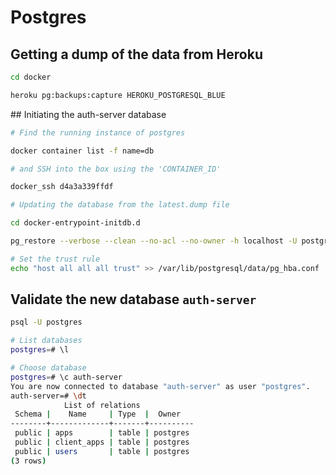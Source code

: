 # Postgres

## Getting a dump of the data from Heroku

```sh
cd docker

heroku pg:backups:capture HEROKU_POSTGRESQL_BLUE
```

## Initiating the auth-server database

```sh
# Find the running instance of postgres

docker container list -f name=db

# and SSH into the box using the 'CONTAINER_ID'

docker_ssh d4a3a339ffdf

# Updating the database from the latest.dump file

cd docker-entrypoint-initdb.d

pg_restore --verbose --clean --no-acl --no-owner -h localhost -U postgres -d auth-server latest.dump

# Set the trust rule
echo "host all all all trust" >> /var/lib/postgresql/data/pg_hba.conf
```

## Validate the new database `auth-server`

```sh
psql -U postgres

# List databases
postgres=# \l

# Choose database
postgres=# \c auth-server
You are now connected to database "auth-server" as user "postgres".
auth-server=# \dt
            List of relations
 Schema |    Name     | Type  |  Owner   
--------+-------------+-------+----------
 public | apps        | table | postgres
 public | client_apps | table | postgres
 public | users       | table | postgres
(3 rows)

```


